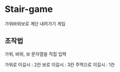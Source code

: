 # Stair-game
가위바위보로 계단 내려가기 게임

## 조작법
가위, 바위, 보 문자열을 직접 입력 

가위로 이길시 : 2칸
보로 이길시 : 3칸
주먹으로 이길시 : 1칸
